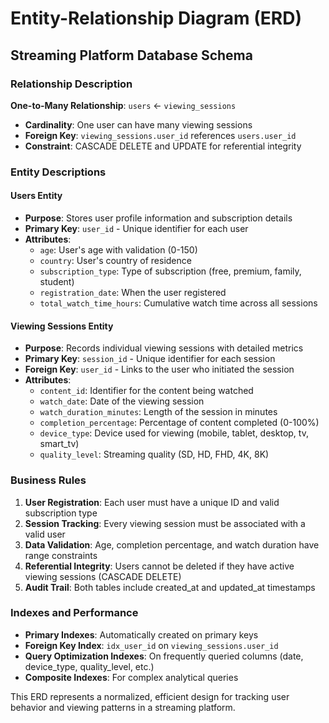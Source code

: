 # Entity-Relationship Diagram (ERD)
## Streaming Platform Database Schema


### Relationship Description

**One-to-Many Relationship**: `users` ← `viewing_sessions`
- **Cardinality**: One user can have many viewing sessions
- **Foreign Key**: `viewing_sessions.user_id` references `users.user_id`
- **Constraint**: CASCADE DELETE and UPDATE for referential integrity

### Entity Descriptions

#### Users Entity
- **Purpose**: Stores user profile information and subscription details
- **Primary Key**: `user_id` - Unique identifier for each user
- **Attributes**:
  - `age`: User's age with validation (0-150)
  - `country`: User's country of residence
  - `subscription_type`: Type of subscription (free, premium, family, student)
  - `registration_date`: When the user registered
  - `total_watch_time_hours`: Cumulative watch time across all sessions

#### Viewing Sessions Entity
- **Purpose**: Records individual viewing sessions with detailed metrics
- **Primary Key**: `session_id` - Unique identifier for each session
- **Foreign Key**: `user_id` - Links to the user who initiated the session
- **Attributes**:
  - `content_id`: Identifier for the content being watched
  - `watch_date`: Date of the viewing session
  - `watch_duration_minutes`: Length of the session in minutes
  - `completion_percentage`: Percentage of content completed (0-100%)
  - `device_type`: Device used for viewing (mobile, tablet, desktop, tv, smart_tv)
  - `quality_level`: Streaming quality (SD, HD, FHD, 4K, 8K)

### Business Rules

1. **User Registration**: Each user must have a unique ID and valid subscription type
2. **Session Tracking**: Every viewing session must be associated with a valid user
3. **Data Validation**: Age, completion percentage, and watch duration have range constraints
4. **Referential Integrity**: Users cannot be deleted if they have active viewing sessions (CASCADE DELETE)
5. **Audit Trail**: Both tables include created_at and updated_at timestamps

### Indexes and Performance

- **Primary Indexes**: Automatically created on primary keys
- **Foreign Key Index**: `idx_user_id` on `viewing_sessions.user_id`
- **Query Optimization Indexes**: On frequently queried columns (date, device_type, quality_level, etc.)
- **Composite Indexes**: For complex analytical queries

This ERD represents a normalized, efficient design for tracking user behavior and viewing patterns in a streaming platform.
